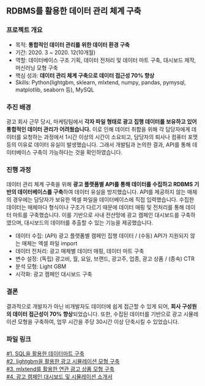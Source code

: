 ## RDBMS를 활용한 데이터 관리 체계 구축

### 프로젝트 개요
- 목적: **통합적인 데이터 관리를 위한 데이터 환경 구축**
- 기간: 2020. 3 ~ 2020. 12(10개월)
- 역할: 데이터베이스 구조 기획, 데이터 전처리 및 데이터 마트 구축, 대시보드 제작, 머신러닝 모형 구축
- 핵심 성과: **데이터 관리 체계 구축으로 데이터 접근성 70% 향상**
- Skills: Python(lightgbm, sklearn, mlxtend, numpy, pandas, pymysql, matplotlib, seaborn 등), MySQL

### 추진 배경
광고 회사 근무 당시, 마케팅팀에서 **각자 파일 형태로 광고 집행 데이터를 보유하고 있어 통합적인 데이터 관리가 어려웠습니다.** 이로 인해 데이터 취합을 위해 각 담당자에게 데이터를 요청하는 과정에서 1시간 이상의 시간이 소요되고, 담당자의 퇴사나 컴퓨터 포맷 등의 이유로 데이터 유실이 발생했습니다. 그래서 개발팀과 논의한 결과, API를 통해 데이터베이스 구축이 가능하다는 것을 확인하였습니다.

### 진행 과정
데이터 관리 체계 구축을 위해 **광고 플랫폼별 API를 통해 데이터를 수집하고 RDBMS 기반의 데이터베이스를 구축**하여 데이터 유실을 방지했습니다. API를 제공하지 않는 매체의 경우에는 담당자가 보유한 엑셀 파일을 데이터베이스에 직접 입력했습니다. 수집한 데이터는 매체마다 형식이나 구조가 다르기 때문에 데이터 매핑 및 전처리를 통해 데이터 마트를 구축했습니다. 이를 기반으로 사내 전산망에 광고 캠페인 대시보드를 구축하였으며, 대시보드의 데이터를 추출할 수 있는 기능을 제공했습니다.

- 데이터 수집: (API) 광고 플랫폼별 캠페인 집행 데이터 / (수동) API가 지원되지 않는 매체는 엑셀 파일 import
- 데이터 전처리: 광고 매체별 데이터 매핑, 데이터 마트 구축
- 변수 설정: (독립) 광고비, 월, 요일, 브랜드, 광고주, 업종, 광고 상품 / (종속) CTR
- 분석 모형: Light GBM
- 시각화: 광고 캠페인 대시보드 구축

### 결론
결과적으로 개발자가 아닌 비개발자도 데이터에 쉽게 접근할 수 있게 되어, **회사 구성원의 데이터 접근성이 70% 향상**되었습니다. 또한, 수집된 데이터를 기반으로 광고 시뮬레이션 모형을 구축하여, 업무 시간을 주당 30시간 이상 단축시킬 수 있었습니다.

### 파일 링크
[#1. SQL을 활용한 데이터마트 구축](https://github.com/hyewon0403/searching-for-advertising-campaigns/blob/master/mainAdStatDaily_naver.sql)\
[#2. lightgbm을 활용한 광고 시뮬레이션 모형 구축](https://github.com/hyewon0403/searching-for-advertising-campaigns/blob/master/AI_marketer_forecasting_features_cpm.ipynb)\
[#3. mlxtend를 활용한 연관 광고 상품 모형 구축](https://github.com/hyewon0403/searching-for-advertising-campaigns/blob/master/associated_ad_product.ipynb)\
[#4. 광고 캠페인 대시보드 및 시뮬레이션 소개서](https://github.com/hyewon0403/searching-for-advertising-campaigns/blob/master/CPMS%20%EC%A0%9C%EC%95%88%EB%8F%84%EA%B5%AC%20%EC%86%8C%EA%B0%9C%EC%84%9C.pdf)
